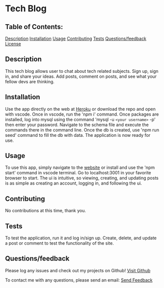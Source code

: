 # Tech Blog
  
  ## Table of Contents:

  <a href="#Description">Description</a>
  <a href="#Installation">Installation</a>
  <a href="#Usage">Usage</a>
  <a href="#Contributing">Contributing</a>
  <a href="#Tests">Tests</a>
  <a href="#Questions/feedback">Questions/feedback</a>
  <a href="#License">License</a>


  ## Description
  
  This tech blog allows user to chat about tech related subjects.  Sign up, sign in, and share your ideas.  Add posts, comment on posts, and see what your fellow devs are thinking.
  
  ## Installation
  
  Use the app directly on the web at <a href="https://tech-blog-wdiste.herokuapp.com/">Heroku</a> or download the repo and open with vscode.  Once in vscode, run the 'npm i' command.  Once packages are installed, log into mysql using the command 'mysql -u `<your username>` -p'  then enter your password.  Navigate to the schema file and execute the commands there in the command line.  Once the db is created, use 'npm run seed' command to fill the db with data.  The application is now ready for use.

  ## Usage

  To use this app, simply navigate to the <a href="https://tech-blog-wdiste.herokuapp.com/">website</a> or install and use the 'npm start' command in vscode terminal.  Go to localhost:3001 in your favorite browser to start.  The ui is intuitive, so viewing, creating, and updating posts is as simple as creating an account, logging in, and following the ui.
  
  ## Contributing
  
  No contributions at this time, thank you.

  ## Tests

  To test the application, run it and log in/sign up.  Create, delete, and update a post or comment to test the functionality of the site.

  ## Questions/feedback

  Please log any issues and check out my projects on Github!  <a href='https://github.com/Wdiste'>Visit Github</a>

  To contact me with any questions, please send an email: <a href="mailto:wdiste49@gmail.com?subject=Feedback&body=Message)">Send Feedback</a>

  
  
